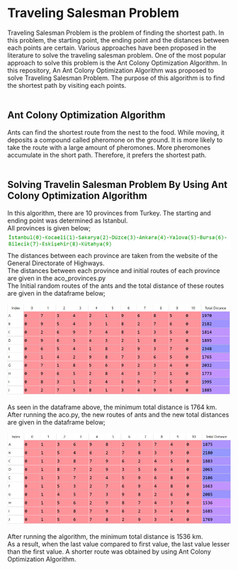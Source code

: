 # Traveling Salesman Problem
Traveling Salesman Problem is the problem of finding the shortest path. 
In this problem, the starting point, the ending point and the distances between each points are certain. 
Various approaches have been proposed in the literature to solve the traveling salesman problem. 
One of the most popular approach to solve this problem is the Ant Colony Optimization Algorithm. 
In this repository, An Ant Colony Optimization Algorithm was proposed to solve Traveling Salesman Problem. 
The purpose of this algorithm is to find the shortest path by visiting each points.
<br><br>
## Ant Colony Optimization Algorithm
Ants can find the shortest route from the nest to the food. While moving, it deposits a compound called pheromone on the ground. 
It is more likely to take the route with a large amount of pheromones. 
More pheromones accumulate in the short path. Therefore, it prefers the shortest path.
<br><br>
## Solving Travelin Salesman Problem By Using Ant Colony Optimization Algorithm
In this algorithm, there are 10 provinces from Turkey. The starting and ending point was determined as Istanbul. 
<br>
All provinces is given below;
![GitHub Logo](/results/provinces.jpg)<br>
The distances between each province are taken from the website of the General Directorate of Highways. <br>
The distances between each province and initial routes of each province are given in the aco_provinces.py
<br>
The Initial random routes of the ants and the total distance of these routes are given in the dataframe below;<br><br>
![GitHub Logo](/results/initial_routes.jpg)<br><br>
As seen in the dataframe above, the minimum total distance is 1764 km.
<br>
After running the aco.py, the new routes of ants and the new total distances are given in the dataframe below;
<br><br>
![GitHub Logo](/results/result.jpg)<br><br>
After running the algorithm, the minimum total distance is 1536 km.<br>
As a result, when the last value compared to first value, the last value lesser than the first value. 
A shorter route was obtained by using Ant Colony Optimization Algorithm.
